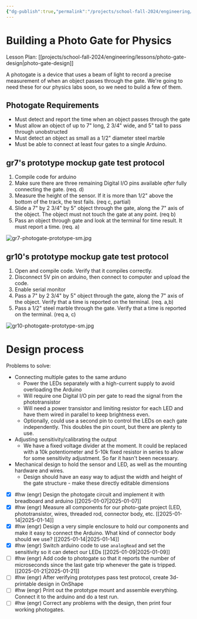 ```yaml
---
{"dg-publish":true,"permalink":"/projects/school-fall-2024/engineering/engineering-projects/photo-gate-project/"}
---
```



# Building a Photo Gate for Physics

Lesson Plan: [[projects/school-fall-2024/engineering/lessons/photo-gate-design\|photo-gate-design]]

A photogate is a device that uses a beam of light to record a precise measurement of when an object passes through the gate. We're going to need these for our physics labs soon, so we need to build a few of them.

## Photogate Requirements

- Must detect and report the time when an object passes through the gate
- Must allow an object of up to 7" long, 2 3/4" wide, and 5" tall to pass through unobstructed
- Must detect an object as small as a 1/2" diameter steel marble
- Must be able to connect at least four gates to a single Arduino.

## gr7's prototype mockup gate test protocol

1. Compile code for arduino
2. Make sure there are three remaining Digital I/O pins available *after* fully connecting the gate. (req. d) 
3. Measure the height of the sensor. If it is more than 1/2" above the bottom of the track, the test fails. (req c, partial)
4. Slide a 7" by 2 3/4" by 5" object through the gate, along the 7" axis of the object. The object must not touch the gate at any point. (req b)
5. Pass an object through gate and look at the terminal for time result. It must report a time. (req. a)

![gr7-photogate-prototype-sm.jpg](/img/user/projects/school-fall-2024/engineering/engineering-projects/_resources/gr7-photogate-prototype-sm.jpg)
## gr10's prototype mockup gate test protocol

1. Open and compile code. Verify that it compiles correctly.
2. Disconnect 5V pin on arduino, then connect to computer and upload the code.
3. Enable serial monitor
4. Pass a  7" by 2 3/4" by 5" object through the gate, along the 7" axis of the object. Verify that a time is reported on the terminal. (req. a,b)
5. Pass a 1/2" steel marble through the gate. Verify that a time is reported on the terminal. (req a, c)

![gr10-photogate-prototype-sm.jpg](/img/user/projects/school-fall-2024/engineering/engineering-projects/_resources/gr10-photogate-prototype-sm.jpg)
# Design process

Problems to solve:
- Connecting multiple gates to the same arduno
    - Power the LEDs separately with a high-current supply to avoid overloading the Arduino
    - Will require one Digital I/O pin per gate to read the signal from the phototransistor
    - Will need a power transistor and limiting resistor for each LED and have them wired in parallel to keep brightness even.
    - Optionally, could use a second pin to control the LEDs on each gate independently. This doubles the pin count, but there are plenty to use.
- Adjusting sensitivity/calibrating the output
    - We have a fixed voltage divider at the moment. It could be replaced with a 10k potentiometer and 5-10k fixed resistor in series to allow for some sensitivity adjustment. So far it hasn't been necessary.
- Mechanical design to hold the sensor and LED, as well as the mounting hardware and wires.
    - Design should have an easy way to adjust the width and height of the gate structure - make these directly editable dimensions

- [x] #hw (engr) Design the photogate circuit and implement it with breadboard and arduino [[2025-01-07\|2025-01-07]]
- [x] #hw (engr) Measure all components for our photo-gate project (LED, phototransistor, wires, threaded rod, connector body, etc. [[2025-01-14\|2025-01-14]]
- [x] #hw (engr) Design a very simple enclosure to hold our components and make it easy to connect the Arduino. What kind of connector body should we use? [[2025-01-14\|2025-01-14]]
- [x] #hw (engr) Switch arduino code to use `analogRead` and set the sensitivity so it can detect our LEDs [[2025-01-09\|2025-01-09]]
- [ ] #hw (engr) Add code to photogate so that it reports the number of microseconds since the last gate trip whenever the gate is tripped. [[2025-01-21\|2025-01-21]]
- [ ] #hw (engr) After verifying prototypes pass test protocol, create 3d-printable design in OnShape
- [ ] #hw (engr) Print out the prototype mount and assemble everything. Connect it to the arduino and do a test run.
- [ ] #hw (engr) Correct any problems with the design, then print four working photogates.
